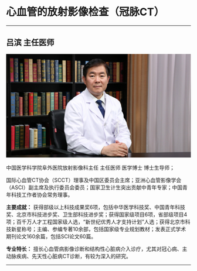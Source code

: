 # 心血管的放射影像检查（冠脉CT）

---

## 吕滨 主任医师

![1679383127274](image/c06_079/1679383127274.png)

中国医学科学院阜外医院放射影像科主任 主任医师  医学博士 博士生导师；

国际心血管CT协会（SCCT）理事及中国区委员会主席；亚洲心血管影像学会（ASCI）副主席及执行委员会委员；国家卫生计生突出贡献中青年专家；中国青年科技工作者协会常务理事。


**主要成就：** 获得部级以上科技成果奖6项，包括中华医学科技奖、中国青年科技奖、北京市科技进步奖、卫生部科技进步奖；获得国家级项目6项，省部级项目4项；百千万人才工程国家级人选，“新世纪优秀人才支持计划”人选；获得北京市科技新星称号；主编、参编专著10余部，包括国家级专业规划教材；发表正式学术期刊论文160余篇，包括SCI论文60篇。


**专业特长：** 擅长心血管病影像诊断和结构性心脏病介入诊疗，尤其对冠心病、主动脉疾病、先天性心脏病CT诊断，有较为深入的研究。

---
